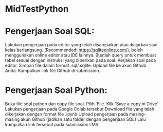 # MidTestPython
#  Pengerjaan Soal SQL:
Lakukan pengerjaan pada editor yang telah disampaikan atau diajarkan saat kelas berlangsung. (Recommended: https://sqliteonline.com/), boleh menggunakan online editor atau IDE lainnya.
Buatlah query untuk membuat tabel sesuai dengan instruksi yang diberikan pada soal.
Kerjakan soal pada editor.
Simpan file dalam format .sql/.sqlite.
Upload file ke akun Github Anda.
Kumpulkan link file Github di submission.
 
# Pengerjaan Soal Python:
Buka file soal python dan copy file soal.
Pilih 'File.
Klik 'Save a copy in Drive'
Lakukan pengerjaan pada Google Colab tersebut
Download file yang telah dikerjakan dengan format file .ipynb
Upload pengerjaan pada masing-masing akun Github (jadikan satu folder dengan pengerjaan SQL)
Lalu kumpulkan link tersebut pada submission LMS
